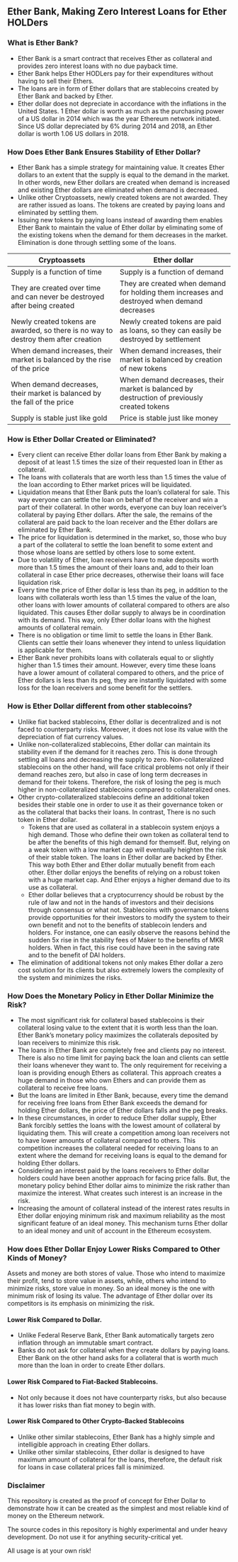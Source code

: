 ## Ether Bank, Making Zero Interest Loans for Ether HOLDers

### What is Ether Bank?
* Ether Bank is a smart contract that receives Ether as collateral and provides zero interest loans with no due payback time.  
* Ether Bank helps Ether HODLers pay for their expenditures without having to sell their Ethers.
* The loans are in form of Ether dollars that are stablecoins created by Ether Bank and backed by Ether.
* Ether dollar does not depreciate in accordance with the inflations in the United States. 1 Ether dollar is worth as much as the purchasing power of a US dollar in 2014 which was the year Ethereum network initiated. Since US dollar depreciated by 6% during 2014 and 2018, an Ether dollar is worth 1.06 US dollars in 2018.

### How Does Ether Bank Ensures Stability of Ether Dollar?
* Ether Bank has a simple strategy for maintaining value. It creates Ether dollars to an extent that the supply is equal to the demand in the market. In other words, new Ether dollars are created when demand is increased and existing Ether dollars are eliminated when demand is decreased.
* Unlike other Cryptoassets, newly created tokens are not awarded. They are rather issued as loans. The tokens are created by paying loans and eliminated by settling them.
* Issuing new tokens by paying loans instead of awarding them enables Ether Bank to maintain the value of Ether dollar by eliminating some of the existing tokens when the demand for them decreases in the market. Elimination is done through settling some of the loans.



| Cryptoassets | Ether dollar |
| ------------ | ------------ |
| Supply is a function of time | Supply is a function of demand |
| They are created over time and can never be destroyed after being created | They are created when demand for holding them increases and destroyed when demand decreases |
| Newly created tokens are awarded, so there is no way to destroy them after creation | Newly created tokens are paid as loans, so they can easily be destroyed by settlement |
| When demand increases, their market is balanced by the rise of the price | When demand increases, their market is balanced by creation of new tokens |
| When demand decreases, their market is balanced by the fall of the price | When demand decreases, their market is balanced by destruction of previously created tokens |
| Supply is stable just like gold | Price is stable just like money |



### How is Ether Dollar Created or Eliminated?
* Every client can receive Ether dollar loans from Ether Bank by making a deposit of at least 1.5 times the size of their requested loan in Ether as collateral.
* The loans with collaterals that are worth less than 1.5 times the value of the loan according to Ether market prices will be liquidated.
* Liquidation means that Ether Bank puts the loan’s collateral for sale. This way everyone can settle the loan on behalf of the receiver and win a part of their collateral. In other words, everyone can buy loan receiver’s collateral by paying Ether dollars. After the sale, the remains of the collateral are paid back to the loan receiver and the Ether dollars are eliminated by Ether Bank. 
* The price for liquidation is determined in the market, so, those who buy a part of the collateral to settle the loan benefit to some extent and those whose loans are settled by others lose to some extent.
* Due to volatility of Ether, loan receivers have to make deposits worth more than 1.5 times the amount of their loans and, add to their loan collateral in case Ether price decreases, otherwise their loans will face liquidation risk.
* Every time the price of Ether dollar is less than its peg, in addition to the loans with collaterals worth less than 1.5 times the value of the loan, other loans with lower amounts of collateral compared to others are also liquidated. This causes Ether dollar supply to always be in coordination with its demand. This way, only Ether dollar loans with the highest amounts of  collateral remain. 
* There is no obligation or time limit to settle the loans in Ether Bank. Clients can settle their loans whenever they intend to unless liquidation is applicable for them.
* Ether Bank never prohibits loans with collaterals equal to or slightly higher than 1.5 times their amount. However, every time these loans have a lower amount of collateral compared to others, and the price of Ether dollars is less than its peg, they are instantly liquidated with some loss for the loan receivers and some benefit for the settlers.

### How is Ether Dollar different from other stablecoins?
* Unlike fiat backed stablecoins, Ether dollar is decentralized and is not faced to counterparty risks. Moreover, it does not lose its value with the depreciation of fiat currency values.
* Unlike non-collateralized stablecoins, Ether dollar can maintain its stability even if the demand for it reaches zero. This is done through settling all loans and decreasing the supply to zero. Non-collateralized stablecoins on the other hand, will face critical problems not only if their demand reaches zero, but also in case of long term decreases in demand for their tokens. Therefore, the risk of losing the peg is much higher in non-collateralized stablecoins compared to collateralized ones.
* Other crypto-collateralized stablecoins define an additional token besides their stable one in order to use it as their governance token or as the collateral that backs their loans. In contrast, There is no such token in Ether dollar.
    * Tokens that are used as collateral in a stablecoin system enjoys a high demand. Those who define their own token as collateral tend to be after the benefits of this high demand for themself. But, relying on a weak token with a low market cap will eventually heighten the risk of their stable token. The loans in Ether dollar are backed by Ether. This way both Ether and Ether dollar mutually benefit from each other. Ether dollar enjoys the benefits of relying on a robust token with a huge market cap. And Ether enjoys a higher demand due to its use as collateral.
    * Ether dollar believes that a cryptocurrency should be robust by the rule of law and not in the hands of investors and their decisions through consensus or what not. Stablecoins with governance tokens provide opportunities for their investors to modify the system to their own benefit and not to the benefits of stablecoin lenders and holders. For instance, one can easily observe the reasons behind the sudden 5x rise in the stability fees of Maker to the benefits of MKR holders. When in fact, this rise could have been in the saving rate and to the benefit of DAI holders.
* The elimination of additional tokens not only makes Ether dollar a zero cost solution for its clients but also extremely lowers the complexity of the system and minimizes the risks.


### How Does the Monetary Policy in Ether Dollar Minimize the Risk?
* The most significant risk for collateral based stablecoins is their collateral losing value to the extent that it is worth less than the loan. Ether Bank’s monetary policy maximizes the collaterals deposited by loan receivers to minimize this risk.
* The loans in Ether Bank are completely free and clients pay no interest. There is also no time limit for paying back the loan and clients can settle their loans whenever they want to. The only requirement for receiving a loan is providing enough Ethers as collateral. This approach creates a huge demand in those who own Ethers and can provide them as collateral to receive free loans.
* But the loans are limited in Ether Bank, because, every time the demand for receiving free loans from Ether Bank exceeds the demand for holding Ether dollars, the price of Ether dollars falls and the peg breaks.
* In these circumstances, in order to reduce Ether dollar supply, Ether Bank forcibly settles the loans with the lowest amount of collateral by liquidating them. This will create a competition among loan receivers not to have lower amounts of collateral compared to others. This competition increases the collateral needed for receiving loans to an extent where the demand for receiving loans is equal to the demand for holding Ether dollars.
* Considering an interest paid by the loans receivers to Ether dollar holders could have been another approach for facing price falls. But, the monetary policy behind Ether dollar aims to minimize the risk rather than maximize the interest. What creates such interest is an increase in the risk. 
* Increasing the amount of collateral instead of the interest rates results in Ether dollar enjoying minimum risk and maximum reliability as the most significant feature of an ideal money. This mechanism turns Ether dollar to an ideal money and unit of account in the Ethereum ecosystem.

### How does Ether Dollar Enjoy Lower Risks Compared to Other Kinds of Money?
Assets and money are both stores of value. Those who intend to maximize their profit, tend to store value in assets, while, others who intend to minimize risks, store value in money. So an ideal money is the one with minimum risk of losing its value. The advantage of Ether dollar over its competitors is its emphasis on minimizing the risk.

#### Lower Risk Compared to Dollar.
* Unlike Federal Reserve Bank, Ether Bank automatically targets zero inflation through an immutable smart contract.
* Banks do not ask for collateral when they create dollars by paying loans. Ether Bank on the other hand asks for a collateral that is worth much more than the loan in order to create Ether dollars.

#### Lower Risk Compared to Fiat-Backed Stablecoins.
* Not only because it does not have counterparty risks, but also because it has lower risks than fiat money to begin with.  

#### Lower Risk Compared to Other Crypto-Backed Stablecoins
* Unlike other similar stablecoins, Ether Bank has a highly simple and intelligible approach in creating Ether dollars.
* Unlike other similar stablecoins, Ether dollar is designed to have maximum amount of collateral for the loans, therefore, the default risk for loans in case collateral prices fall is minimized.

### Disclaimer
This repository is created as the proof of concept for Ether Dollar to demonstrate how it can be created as the simplest and most reliable kind of money  on the Ethereum network.

The source codes in this repository is highly experimental and under heavy development. Do not use it for anything security-critical yet. 

All usage is at your own risk!
